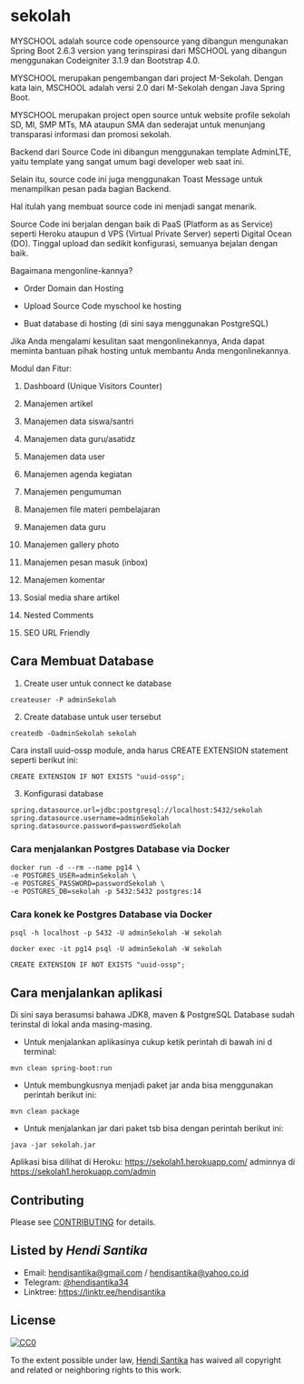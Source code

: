 # sekolah
MYSCHOOL adalah source code opensource yang dibangun mengunakan Spring Boot 2.6.3 version yang terinspirasi dari MSCHOOL
yang dibangun menggunakan Codeigniter 3.1.9 dan Bootstrap 4.0.

MYSCHOOL merupakan pengembangan dari project M-Sekolah. Dengan kata lain, MSCHOOL adalah versi 2.0 dari M-Sekolah dengan Java Spring Boot.

MYSCHOOL merupakan project open source untuk website profile sekolah SD, MI, SMP MTs, MA ataupun SMA dan sederajat untuk menunjang transparasi informasi dan promosi sekolah.

Backend dari Source Code ini dibangun menggunakan template AdminLTE, yaitu template yang sangat umum bagi developer web saat ini.

Selain itu, source code ini juga menggunakan Toast Message untuk menampilkan pesan pada bagian Backend.

Hal itulah yang membuat source code ini menjadi sangat menarik.

Source Code ini berjalan dengan baik di PaaS (Platform as as Service) seperti Heroku ataupun d VPS (Virtual Private
Server) seperti Digital Ocean (DO). Tinggal upload dan sedikit konfigurasi, semuanya bejalan dengan baik.

Bagaimana mengonline-kannya?

- Order Domain dan Hosting

- Upload Source Code myschool ke hosting

- Buat database di hosting (di sini saya menggunakan PostgreSQL)


Jika Anda mengalami kesulitan saat mengonlinekannya, Anda dapat meminta bantuan pihak hosting untuk membantu Anda mengonlinekannya.


Modul dan Fitur:

1. Dashboard (Unique Visitors Counter)

2. Manajemen artikel

3. Manajemen data siswa/santri

4. Manajemen data guru/asatidz

5. Manajemen data user

6. Manajemen agenda kegiatan

7. Manajemen pengumuman

8. Manajemen file materi pembelajaran

9. Manajemen data guru

10. Manajemen gallery photo

11. Manajemen pesan masuk (inbox)

12. Manajemen komentar

13. Sosial media share artikel

14. Nested Comments

15. SEO URL Friendly

## Cara Membuat Database
1. Create user untuk connect ke database
```
createuser -P adminSekolah
```

2. Create database untuk user tersebut
```
createdb -OadminSekolah sekolah
```
Cara install uuid-ossp module, anda harus CREATE EXTENSION statement seperti berikut ini:
```
CREATE EXTENSION IF NOT EXISTS "uuid-ossp";
```

3. Konfigurasi database

```
spring.datasource.url=jdbc:postgresql://localhost:5432/sekolah
spring.datasource.username=adminSekolah
spring.datasource.password=passwordSekolah
```

### Cara menjalankan Postgres Database via Docker

```
docker run -d --rm --name pg14 \
-e POSTGRES_USER=adminSekolah \
-e POSTGRES_PASSWORD=passwordSekolah \
-e POSTGRES_DB=sekolah -p 5432:5432 postgres:14
```

### Cara konek ke Postgres Database via Docker

```shell
psql -h localhost -p 5432 -U adminSekolah -W sekolah

docker exec -it pg14 psql -U adminSekolah -W sekolah

CREATE EXTENSION IF NOT EXISTS "uuid-ossp";
```

## Cara menjalankan aplikasi

Di sini saya berasumsi bahawa JDK8, maven & PostgreSQL Database sudah terinstal di lokal anda masing-masing.

* Untuk menjalankan aplikasinya cukup ketik perintah di bawah ini d terminal:

```shell
mvn clean spring-boot:run
```


* Untuk membungkusnya menjadi paket jar anda bisa menggunakan perintah berikut ini:
```
mvn clean package
```

* Untuk menjalankan jar dari paket tsb bisa dengan perintah berikut ini:
```
java -jar sekolah.jar
```
Aplikasi bisa dilihat di Heroku: https://sekolah1.herokuapp.com/ adminnya di https://sekolah1.herokuapp.com/admin

## Contributing
Please see [CONTRIBUTING](CONTRIBUTING.md) for details.

## Listed by *Hendi Santika*
- Email: hendisantika@gmail.com / hendisantika@yahoo.co.id
- Telegram: [@hendisantika34](https://t.me/hendisantika34)
- Linktree: https://linktr.ee/hendisantika

## License

[![CC0](https://i.creativecommons.org/p/zero/1.0/88x31.png)](https://creativecommons.org/publicdomain/zero/1.0/)

To the extent possible under law, [Hendi Santika](https://github.com/hendisantika) has waived all copyright and related or neighboring rights to this work.
